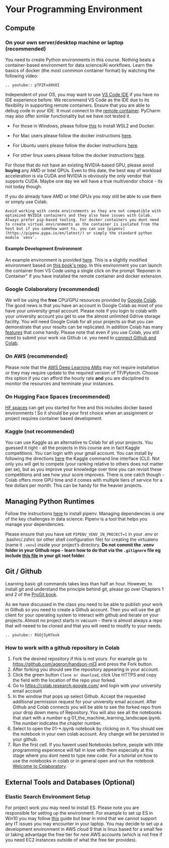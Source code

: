 # Your Programming Environment

## Compute

### On your own server/desktop machine or laptop (recommended)

You need to create Python environments in  this course. Nothing beats a container-based environment for data science/AI workflows. Learn the basics of docker (the most conmmon container format) by watching the following video:

```{eval-rst}
.. youtube:: pTFZFxd4hOI
```

Independent of your OS, you may want to use [VS Code IDE](https://code.visualstudio.com/) if you have no IDE experience before. We recommend VS Code as the IDE due to its flexibility in supporting remote containers.  Ensure that you are able to debug code in your IDE. It must connect to the [remote container](https://code.visualstudio.com/docs/remote/remote-overview). PyCharm may also offer similar functionality but we have not tested it.

* For those in Windows, please follow [this](https://learn.microsoft.com/en-us/windows/wsl/tutorials/wsl-containers) to install WSL2 and Docker.

* For Mac users please follow the docker instructions [here](https://docs.docker.com/docker-for-mac/install/).

* For Ubuntu users please follow the docker instructions [here](https://docs.docker.com/engine/install/ubuntu/).

* For other linux users please follow the docker instructions [here](https://docs.docker.com/engine/install/).

For those that do not have an existing NVIDIA-based GPU, please avoid **buying** any AMD or Intel GPUs. Even to this date, the best way of workload acceleration is via CUDA and NVIDIA is obviously the only vendor that supports CUDA. Maybe one day we will have a true multivendor choice - its not today though.

If you do already have AMD or Intel GPUs you _may_ still be able to use them  or simply use Colab.

```{note}
Avoid working with conda environments as they are not compatible with optimized NVIDIA containers and they also have issues with Colab. Always prefer pip-based tooling. For docker containers you dont need to create virtual environments as the container is isolated from the host but if you somehow want to, you can use [pipenv](https://pipenv.pypa.io/en/latest/) or simply the standard python module `venv`. 
```

#### Example Development Environment

An example environment is provided [here](https://github.com/pantelis/handson-ml3). This is a slightly modified environment based on [this book's repo](https://github.com/ageron/handson-ml3). In this environment you can launch the container from VS Code using a single click on the prompt 'Reponen in Container" if you have installed the remote container and docker extension.

### Google Colaboratory (recommended)

We will be using the **free** CPU/GPU resources provided by [Google Colab](https://colab.research.google.com). The good news is that you have an account in Google Colab as most of you have your university gmail account. Please note if you login to colab with your university account you get to use the almost unlimited Gdrive storage facility. You will need Google Colab for all your projects so that you can demonstrate that your results can be replicated.  In addition Colab has many [features](https://colab.research.google.com/notebooks/basic_features_overview.ipynb) that come handy. Please note that even if you use Colab, you still need to submit your work via Github i.e. you need to [connect Github and Colab](https://bebi103a.github.io/lessons/02/git_with_colab.html). 

### On AWS  (recommended)

Please note that the [AWS Deep Learning AMIs](https://docs.aws.amazon.com/dlami/latest/devguide/what-is-dlami.html) may not require installation or they may require update to the required version of TF/Pytorch. Choose this option if you can afford the hourly rate **and** you are disciplined to monitor the resources and terminate your instances.  

### On Hugging Face Spaces (recommended)

[HF spaces](https://huggingface.co/new-space?sdk=docker) can get you started for free and this includes docker based environments ! So it should be your first choice when an assignment or project requires container based development. 

### Kaggle (not recommended)

You can use Kaggle as an alternative to Colab for all your projects. You guessed it right - all the projects in this course are in fact Kaggle competitions.  You can login with your gmail account. You can install by following the directions [here](https://github.com/Kaggle/kaggle-api) the Kaggle command line interface (CLI).  Not only you will get to compete (your ranking relative to others does not matter per se), but as you improve your knowledge over time you can revisit these competitions and see how your score improves.  There is one catch though - Colab offers more GPU time and it comes with multiple tiers of service for a few dollars per month. This can be handy for the heavier projects.  

## Managing Python Runtimes

Follow the instructions [here](https://pipenv.pypa.io/en/latest/) to install pipenv. Managing dependencies is one of the key challenges in data science. Pipenv is a tool that helps you manage your dependencies.

Please ensure that you have set `PIPENV_VENV_IN_PROJECT=1` in your .env or .bashrc/.zshrc (or other shell configuration file) for creating the virtualenv (name it `.venv`) inside your project’s directory. **Do not commit the .venv folder in your Github repo - learn how to do that via the `.gitignore` file eg include [this file](https://www.toptal.com/developers/gitignore/api/python) in your git root folder**.


## Git / Github

Learning basic git commands takes less than half an hour. However, to install git and understand the principle behind git, please go over Chapters 1 and 2 of the [ProGit book](https://git-scm.com/book/en/v2).

As we have discussed in the class you need to be able to publish your work in Github so you need to create a Github account. Then you will use the git client for your operating system to interact with github and iterate on your projects.  Almost no project starts in vacuum - there is almost always a repo  that will neeed to be cloned and that you will need to modify to your needs. 

```{eval-rst}
.. youtube:: RGOj5yH7evk
```

### How to work with a github repository in Colab

1. Fork the desired repository if this is not yours. For example go to https://github.com/ageron/handson-ml3 and press the Fork button. 
2. After forking you should see the repository appearing in your account. 
3. Click the green button `Clone or download`, click Use HTTPS and copy the field with the location of the repo your forked. 
4. Go to https://colab.research.google.com/ and login with your university email account
5. In the window that pops up select Github. Accept the requested additional permission request for your university email account. After Github and Colab connects you will be able to see the forked repo from your drop down menu of Repository. You will also see all the notebooks that start with a number e.g 01_the_machine_learning_landscape.ipynb. The number indicates the chapter number. 
6. Select to open the 01-*.ipynb notebook by clicking on it. You should see the notebook in your own colab account. Any change will be persisted in your github. 
7. Run the first cell. If you havent used Notebooks before, people with little programming experience will fall in love with them especially at this stage where you dont need to type new code. For a tutorial on how to use the notebooks in colab or in general open and run the notebook [Welcome to Colaboratory](https://colab.research.google.com/notebooks/intro.ipynb).


## External Tools and Databases (Optional)

### Elastic Search Environment Setup

For project work you may need to install ES. Please note you are responsible for setting up the environment. For example to set up ES in Win10 you may follow [this](https://www.youtube.com/watch?v=hzaG2Uq60uw) guide but bear in mind that we cannot support any IT issues you may encounter in your laptop. You may decide to set up a development environment in AWS cloud 9 that is linux based for a small fee or taking advantage the free tier for _new_ AWS accounts (which is not free if you need EC2 instances outside of what the free tier provides).


